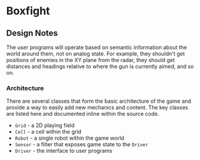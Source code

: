 # Boxfight

## Design Notes

The user programs will operate based on semantic information
about the world around them, not on analog state. For example,
they shouldn't get positions of enemies in the XY plane from the
radar, they should get distances and headings relative to where
the gun is currently aimed, and so on.

### Architecture

There are several classes that form the basic architecture of the
game and provide a way to easily add new mechanics and content.
The key classes are listed here and documented inline within the
source code.

  - `Grid` - a 2D playing field
  - `Cell` - a cell within the grid
  - `Robot` - a single robot within the game world
  - `Sensor` - a filter that exposes game state to the `Driver`
  - `Driver` - the interface to user programs

